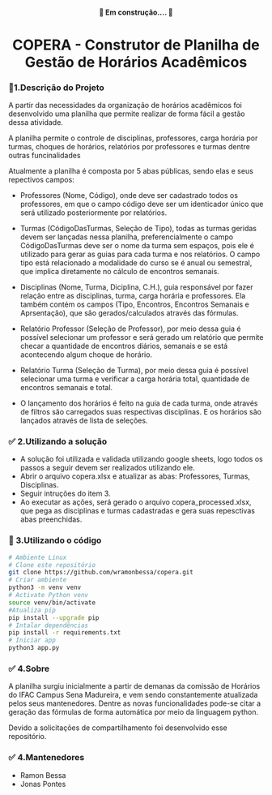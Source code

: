 <h4 align="center"> 
	🚧 Em construção....  🚧
</h4>
<h1 align="center">COPERA - Construtor de Planilha de Gestão de Horários Acadêmicos</h1>


### 🚀1.Descrição do Projeto
<p align="left">A partir das necessidades da organização de horários acadêmicos foi desenvolvido uma planilha que permite realizar de forma fácil a gestão dessa atividade. </p>
<p align="left">
A planilha permite o controle de disciplinas, professores, carga horária por turmas, choques de horários, relatórios por professores e turmas dentre outras funcinalidades</p>
<p align="left"> 
Atualmente a planilha é composta por 5 abas públicas, sendo elas e seus repectivos campos: 
</p>


* Professores (Nome, Código), onde deve ser cadastrado todos os professores, em que o campo código deve ser um identicador único que será utilizado posteriormente por relatórios.

* Turmas (CódigoDasTurmas, Seleção de Tipo), todas as turmas geridas devem ser lançadas nessa planilha, preferencialmente o campo CódigoDasTurmas deve ser o nome da turma sem espaços, pois ele é utilizado para gerar as guias para cada turma e nos relatórios. O campo tipo está relacionado a modalidade do curso se é anual ou semestral, que implica diretamente no cálculo de encontros semanais.

* Disciplinas (Nome, Turma, Diciplina, C.H.), guia responsável por fazer relação entre as disciplinas, turma, carga horária e professores. Ela também contém os campos (Tipo, Encontros, Encontros Semanais e Aprsentação), que são gerados/calculados através das fórmulas.

* Relatório Professor (Seleção de Professor), por meio dessa guia é possível selecionar um professor e será gerado um relatório que permite checar a quantidade de encontros diários, semanais e se está acontecendo algum choque de horário.

* Relatório Turma (Seleção de Turma), por meio dessa guia é possível selecionar uma turma e verificar a carga horária total, quantidade de encontros semanais e total.

* O lançamento dos horários é feito na guia de cada turma, onde através de filtros são carregados suas respectivas disciplinas. E os horários são lançados através de lista de seleções.


### ✅ 2.Utilizando a solução  
* A solução foi utilizada e validada utilizando google sheets, logo todos os passos a seguir devem ser realizados utilizando ele.
* Abrir o arquivo copera.xlsx e atualizar as abas: Professores, Turmas, Disciplinas.
* Seguir intruções do item 3.
* Ao executar as ações, será gerado o arquivo copera_processed.xlsx, que pega as disciplinas e turmas cadastradas e gera suas repesctivas abas preenchidas. 

### 🎲 3.Utilizando o código
```bash
# Ambiente Linux
# Clone este repositório
git clone https://github.com/wramonbessa/copera.git
# Criar ambiente 
python3 -m venv venv
# Activate Python venv
source venv/bin/activate
#Atualiza pip
pip install --upgrade pip
# Intalar dependências
pip install -r requirements.txt
# Iniciar app
python3 app.py
```

### ✅ 4.Sobre
<p align="left"> 
A planilha surgiu inicialmente a partir de demanas da comissão de Horários do IFAC Campus Sena Madureira, e vem sendo constantemente atualizada pelos seus mantenedores. Dentre as novas funcionalidades pode-se citar a geração das fórmulas de forma automática por meio da linguagem python. 
</p>
<p align="left"> 
Devido a solicitações de compartilhamento foi desenvolvido esse repositório.
</p>

### ✅ 4.Mantenedores
* Ramon Bessa
* Jonas Pontes


